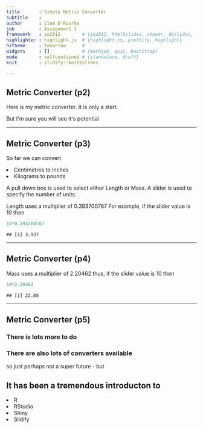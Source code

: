 ```yaml
---
title       : Simple Metric Converter
subtitle    : 
author      : Clem O'Rourke
job         : Assignment 1
framework   : io2012        # {io2012, html5slides, shower, dzslides, ...}
highlighter : highlight.js  # {highlight.js, prettify, highlight}
hitheme     : tomorrow      # 
widgets     : []            # {mathjax, quiz, bootstrap}
mode        : selfcontained # {standalone, draft}
knit        : slidify::knit2slides

---
```

<h2>  Metric Converter (p2)</h2>

Here is my metric converter.  It is only a start.



But I'm sure you will see it's potential
       



---
<h2>  Metric Converter (p3)</h2>

So far we can convert 
<li>Centimetres to Inches </li>
<li>Kilograms to pounds </li>

A pull down box is used to select either Length or Mass. 
A slider is used to specify the number of units. 

Length uses a multiplier of 0.393700787 
For example, if the slider value is 10 then 

```r
10*0.393700787
```

```
## [1] 3.937
```

---
<h2>  Metric Converter (p4)</h2>

Mass uses a multiplier of 2.20462 
thus, if the slider value is 10 then 

```r
10*2.20462
```

```
## [1] 22.05
```


---
<h2>  Metric Converter  (p5)</h2>



<h3>  There is lots more to do</h3>
<h3>  There are also lots of converters available</h3>
    so just perhaps not a super future - but
<h2>  It has been a tremendous introducton to</h2>

<li> R </li>
<li> RStudio </li>
<li> Shiny </li>
<li> Slidify </li>
